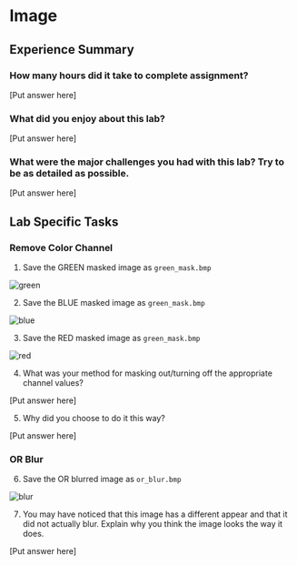 # Image

## Experience Summary

### How many hours did it take to complete assignment?
[Put answer here]

### What did you enjoy about this lab?
[Put answer here]

### What were the major challenges you had with this lab? Try to be as detailed as possible.
[Put answer here]

## Lab Specific Tasks

### Remove Color Channel
1. Save the GREEN masked image as `green_mask.bmp`

![green](./green_mask.bmp)

2. Save the BLUE masked image as `green_mask.bmp`

![blue](./blue_mask.bmp)

3. Save the RED masked image as `green_mask.bmp`

![red](./red_mask.bmp)

4. What was your method for masking out/turning off the appropriate channel values?

[Put answer here]

5. Why did you choose to do it this way?

[Put answer here]

### OR Blur
6. Save the OR blurred image as `or_blur.bmp`

![blur](./or_blur.bmp)

7. You may have noticed that this image has a different appear and that it did not actually blur. Explain why you think the image looks the way it does.

[Put answer here]
